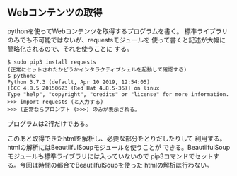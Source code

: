 ## Webコンテンツの取得

pythonを使ってWebコンテンツを取得するプログラムを書く。
標準ライブラリのみでも不可能ではないが、requestsモジュールを
使って書くと記述が大幅に簡略化されるので、それを使うことに
する。

    $ sudo pip3 install requests
    (正常にセットされたかどうかインタラクティブシェルを起動して確認する)
    $ python3
    Python 3.7.3 (default, Apr 10 2019, 12:54:05)
    [GCC 4.8.5 20150623 (Red Hat 4.8.5-36)] on linux
    Type "help", "copyright", "credits" or "license" for more information.
    >>> import requests (と入力する)
    >>> (正常ならプロンプト (>>>) のみが表示される。

プログラムは2行だけである。

このあと取得できたhtmlを解析し、必要な部分をとりだしたりして
利用する。htmlの解析にはBeautilfulSoupモジュールを使うことが
できる。BeautilfulSoupモジュールも標準ライブラリには入っていないので
pip3コマンドでセットする。今回は時間の都合でBeautilfulSoupを使った
htmlの解析は行わない。

